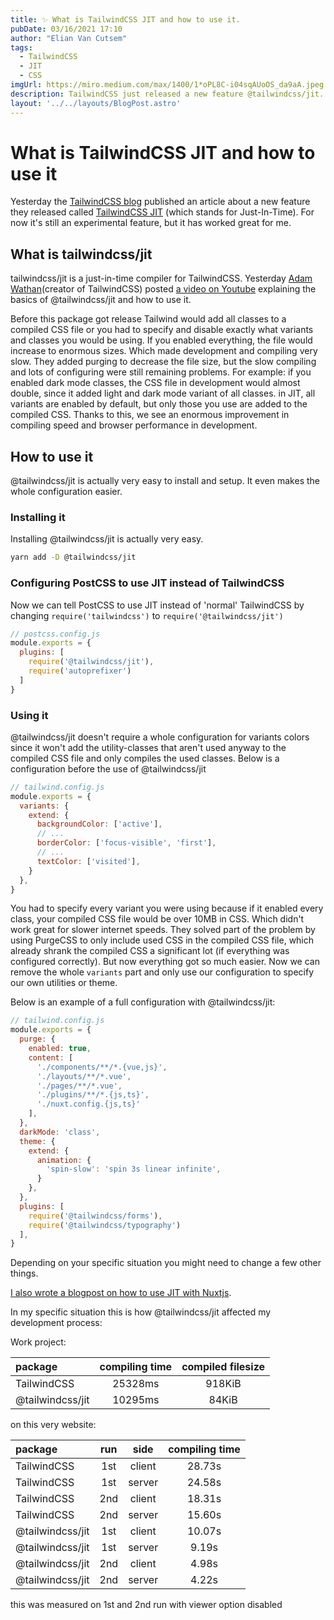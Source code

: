 ```yaml
---
title: ✨ What is TailwindCSS JIT and how to use it.
pubDate: 03/16/2021 17:10
author: "Elian Van Cutsem"
tags:
  - TailwindCSS
  - JIT
  - CSS
imgUrl: https://miro.medium.com/max/1400/1*oPL8C-i04sqAUoOS_da9aA.jpeg
description: TailwindCSS just released a new feature @tailwindcss/jit. In this post I explain what it is and how to use it.
layout: '../../layouts/BlogPost.astro'
---
```


# What is TailwindCSS JIT and how to use it

Yesterday the [TailwindCSS blog](<https://blog.tailwindcss.com/just-in-time-the-next-generation-of-tailwind-css>) published an article about a new feature they released called [TailwindCSS JIT](<https://www.npmjs.com/package/@tailwindcss/jit>) (which stands for Just-In-Time). For now it's still an experimental feature, but it has worked great for me.

## What is tailwindcss/jit

tailwindcss/jit is a just-in-time compiler for TailwindCSS. Yesterday [Adam Wathan](<https://twitter.com/adamwathan>)(creator of TailwindCSS) posted [a video on Youtube](<https://www.youtube.com/watch?v=3O_3X7InOw8>) explaining the basics of @tailwindcss/jit and how to use it.

Before this package got release Tailwind would add all classes to a compiled CSS file or you had to specify and disable exactly what variants and classes you would be using. If you enabled everything, the file would increase to enormous sizes. Which made development and compiling very slow. They added purging to decrease the file size, but the slow compiling and lots of configuring were still remaining problems. For example: if you enabled dark mode classes, the CSS file in development would almost double, since it added light and dark mode variant of all classes. in JIT, all variants are enabled by default, but only those you use are added to the compiled CSS. Thanks to this, we see an enormous improvement in compiling speed and browser performance in development.

## How to use it

@tailwindcss/jit is actually very easy to install and setup. It even makes the whole configuration easier.

### Installing it

Installing @tailwindcss/jit is actually very easy.

```bash
yarn add -D @tailwindcss/jit
```

### Configuring PostCSS to use JIT instead of TailwindCSS

Now we can tell PostCSS to use JIT instead of 'normal' TailwindCSS by changing `require('tailwindcss')` to `require('@tailwindcss/jit')`

```js
// postcss.config.js
module.exports = {
  plugins: [
    require('@tailwindcss/jit'),
    require('autoprefixer')
  ]
}
```

### Using it

@tailwindcss/jit doesn't require a whole configuration for variants colors since it won't add the utility-classes that aren't used anyway to the compiled CSS file and only compiles the used classes. Below is a configuration before the use of @tailwindcss/jit

```js
// tailwind.config.js
module.exports = {
  variants: {
    extend: {
      backgroundColor: ['active'],
      // ...
      borderColor: ['focus-visible', 'first'],
      // ...
      textColor: ['visited'],
    }
  },
}
```

You had to specify every variant you were using because if it enabled every class, your compiled CSS file would be over 10MB in CSS. Which didn't work great for slower internet speeds. They solved part of the problem by using PurgeCSS to only include used CSS in the compiled CSS file, which already shrank the compiled CSS a significant lot (if everything was configured correctly). But now everything got so much easier. Now we can remove the whole `variants` part and only use our configuration to specify our own utilities or theme.

Below is an example of a full configuration with @tailwindcss/jit:

```js
// tailwind.config.js
module.exports = {
  purge: {
    enabled: true,
    content: [
      './components/**/*.{vue,js}',
      './layouts/**/*.vue',
      './pages/**/*.vue',
      './plugins/**/*.{js,ts}',
      './nuxt.config.{js,ts}'
    ],
  },
  darkMode: 'class',
  theme: {
    extend: {
      animation: {
        'spin-slow': 'spin 3s linear infinite',
      }
    },
  },
  plugins: [
    require('@tailwindcss/forms'),
    require('@tailwindcss/typography')
  ],
}
```

Depending on your specific situation you might need to change a few other things.

[I also wrote a blogpost on how to use JIT with Nuxtjs](<https://www.elian.codes/blog/21-03-18-add-tailwind-jit-to-your-nuxtjs-site/>).

In my specific situation this is how @tailwindcss/jit affected my development process:

Work project:

|package|compiling time|compiled filesize|
|:--|:-:|:-:|
|TailwindCSS|25328ms|918KiB|
|@tailwindcss/jit|10295ms|84KiB|

on this very website:

|package|run|side|compiling time|
|:--|:-:|:-:|:-:|
|TailwindCSS|1st|client|28.73s|
|TailwindCSS|1st|server|24.58s|
|TailwindCSS|2nd|client|18.31s|
|TailwindCSS|2nd|server|15.60s|
|@tailwindcss/jit|1st|client|10.07s|
|@tailwindcss/jit|1st|server|9.19s|
|@tailwindcss/jit|2nd|client|4.98s|
|@tailwindcss/jit|2nd|server|4.22s|

this was measured on 1st and 2nd run with viewer option disabled

